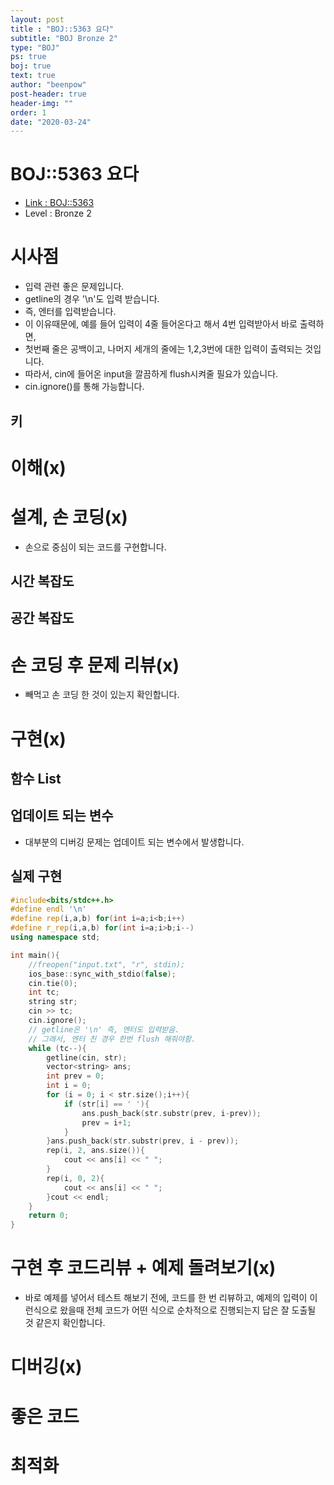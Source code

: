 ```yaml
---
layout: post
title : "BOJ::5363 요다"
subtitle: "BOJ Bronze 2"
type: "BOJ"
ps: true
boj: true
text: true
author: "beenpow"
post-header: true
header-img: ""
order: 1
date: "2020-03-24"
---
```


# BOJ::5363 요다
- [Link : BOJ::5363](https://www.acmicpc.net/problem/5363)
- Level : Bronze 2

# 시사점
- 입력 관련 좋은 문제입니다.
- getline의 경우 '\n'도 입력 받습니다.
- 즉, 엔터를 입력받습니다.
- 이 이유때문에, 예를 들어 입력이 4줄 들어온다고 해서 4번 입력받아서 바로 출력하면,
- 첫번째 줄은 공백이고, 나머지 세개의 줄에는 1,2,3번에 대한 입력이 출력되는 것입니다.
- 따라서, cin에 들어온 input을 깔끔하게 flush시켜줄 필요가 있습니다.
- cin.ignore()를 통해 가능합니다.

## 키

# 이해(x)

# 설계, 손 코딩(x)
- 손으로 중심이 되는 코드를 구현합니다.

## 시간 복잡도

## 공간 복잡도

# 손 코딩 후 문제 리뷰(x)
- 빼먹고 손 코딩 한 것이 있는지 확인합니다.

# 구현(x)

## 함수 List 

## 업데이트 되는 변수
- 대부분의 디버깅 문제는 업데이트 되는 변수에서 발생합니다.

## 실제 구현 

```cpp
#include<bits/stdc++.h>
#define endl '\n'
#define rep(i,a,b) for(int i=a;i<b;i++)
#define r_rep(i,a,b) for(int i=a;i>b;i--)
using namespace std;

int main(){
    //freopen("input.txt", "r", stdin);
    ios_base::sync_with_stdio(false);
    cin.tie(0);
    int tc;
    string str;
    cin >> tc;
    cin.ignore();
    // getline은 '\n' 즉, 엔터도 입력받음.
    // 그래서, 엔터 친 경우 한번 flush 해줘야함.
    while (tc--){
        getline(cin, str);
        vector<string> ans;
        int prev = 0;
        int i = 0;
        for (i = 0; i < str.size();i++){
            if (str[i] == ' '){
                ans.push_back(str.substr(prev, i-prev));
                prev = i+1;
            }
        }ans.push_back(str.substr(prev, i - prev));
        rep(i, 2, ans.size()){
            cout << ans[i] << " ";
        }
        rep(i, 0, 2){
            cout << ans[i] << " ";
        }cout << endl;
    }
    return 0;
}
```

# 구현 후 코드리뷰 + 예제 돌려보기(x)
- 바로 예제를 넣어서 테스트 해보기 전에, 코드를 한 번 리뷰하고, 예제의 입력이 이런식으로 왔을때
  전체 코드가 어떤 식으로 순차적으로 진행되는지 답은 잘 도출될 것 같은지 확인합니다.

# 디버깅(x)

# 좋은 코드

# 최적화
